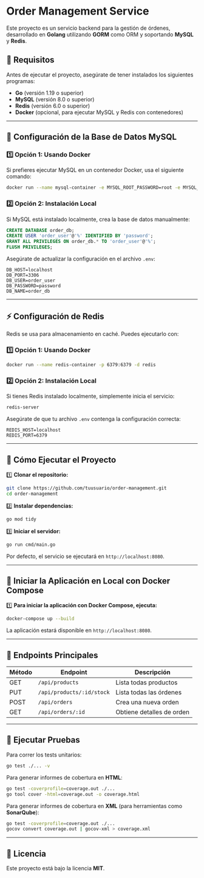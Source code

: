 # Order Management Service

Este proyecto es un servicio backend para la gestión de órdenes, desarrollado en **Golang** utilizando **GORM** como ORM y soportando **MySQL** y **Redis**.

## 📌 Requisitos

Antes de ejecutar el proyecto, asegúrate de tener instalados los siguientes programas:

- **Go** (versión 1.19 o superior)
- **MySQL** (versión 8.0 o superior)
- **Redis** (versión 6.0 o superior)
- **Docker** (opcional, para ejecutar MySQL y Redis con contenedores)

---

## 🔧 Configuración de la Base de Datos MySQL

### **1️⃣ Opción 1: Usando Docker**

Si prefieres ejecutar MySQL en un contenedor Docker, usa el siguiente comando:

```sh
docker run --name mysql-container -e MYSQL_ROOT_PASSWORD=root -e MYSQL_DATABASE=order_db -p 3306:3306 -d mysql:8.0
```

### **2️⃣ Opción 2: Instalación Local**

Si MySQL está instalado localmente, crea la base de datos manualmente:

```sql
CREATE DATABASE order_db;
CREATE USER 'order_user'@'%' IDENTIFIED BY 'password';
GRANT ALL PRIVILEGES ON order_db.* TO 'order_user'@'%';
FLUSH PRIVILEGES;
```

Asegúrate de actualizar la configuración en el archivo `.env`:

```env
DB_HOST=localhost
DB_PORT=3306
DB_USER=order_user
DB_PASSWORD=password
DB_NAME=order_db
```

---

## ⚡ Configuración de Redis

Redis se usa para almacenamiento en caché. Puedes ejecutarlo con:

### **1️⃣ Opción 1: Usando Docker**

```sh
docker run --name redis-container -p 6379:6379 -d redis
```

### **2️⃣ Opción 2: Instalación Local**

Si tienes Redis instalado localmente, simplemente inicia el servicio:

```sh
redis-server
```

Asegúrate de que tu archivo `.env` contenga la configuración correcta:

```env
REDIS_HOST=localhost
REDIS_PORT=6379
```

---

## 🚀 Cómo Ejecutar el Proyecto

1️⃣ **Clonar el repositorio:**

```sh
git clone https://github.com/tuusuario/order-management.git
cd order-management
```

2️⃣ **Instalar dependencias:**

```sh
go mod tidy
```

3️⃣ **Iniciar el servidor:**

```sh
go run cmd/main.go
```

Por defecto, el servicio se ejecutará en `http://localhost:8080`.

---

## 🚀 Iniciar la Aplicación en Local con Docker Compose

1️⃣ **Para iniciar la aplicación con Docker Compose, ejecuta:**

```sh
docker-compose up --build
```

La aplicación estará disponible en `http://localhost:8080`.

---

## 📌 Endpoints Principales

| Método | Endpoint                  | Descripción               |
| ------ | ------------------------- | ------------------------- |
| GET    | `/api/products`           | Lista todas productos     |
| PUT    | `/api/products/:id/stock` | Lista todas las órdenes   |
| POST   | `/api/orders`             | Crea una nueva orden      |
| GET    | `/api/orders/:id`         | Obtiene detalles de orden |

---

## 🧪 Ejecutar Pruebas

Para correr los tests unitarios:

```sh
go test ./... -v
```

Para generar informes de cobertura en **HTML**:

```sh
go test -coverprofile=coverage.out ./...
go tool cover -html=coverage.out -o coverage.html
```

Para generar informes de cobertura en **XML** (para herramientas como **SonarQube**):

```sh
go test -coverprofile=coverage.out ./...
gocov convert coverage.out | gocov-xml > coverage.xml
```

---

## 📄 Licencia

Este proyecto está bajo la licencia **MIT**.

